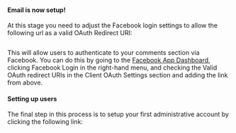 #### Email is now setup!

At this stage you need to adjust the Facebook login settings to allow the
following url as a valid OAuth Redirect URI:

<pre id="facebook-oauth-redirect"></pre>

This will allow users to authenticate to your comments section via Facebook. You
can do this by going to the
[Facebook App Dashboard](https://developers.facebook.com/apps/), clicking
Facebook Login in the right-hand menu, and checking the Valid OAuth redirect
URIs in the Client OAuth Settings section and adding the link from above.

#### Setting up users

The final step in this process is to setup your first administrative account
by clicking the following link:
